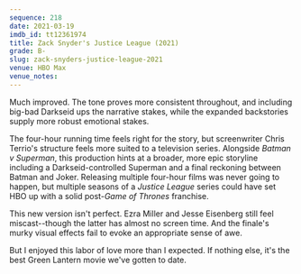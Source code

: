 ```yaml
---
sequence: 218
date: 2021-03-19
imdb_id: tt12361974
title: Zack Snyder's Justice League (2021)
grade: B-
slug: zack-snyders-justice-league-2021
venue: HBO Max
venue_notes:
---
```


Much improved. The tone proves more consistent throughout, and including big-bad Darkseid ups the narrative stakes, while the expanded backstories supply more robust emotional stakes.

<!-- end -->

The four-hour running time feels right for the story, but screenwriter Chris Terrio's structure feels more suited to a television series. Alongside <span data-imdb-id="tt2975590">_Batman v Superman_</span>, this production hints at a broader, more epic storyline including a Darkseid-controlled Superman and a final reckoning between Batman and Joker. Releasing multiple four-hour films was never going to happen, but multiple seasons of a _Justice League_ series could have set HBO up with a solid post-_Game of Thrones_ franchise.

This new version isn't perfect. Ezra Miller and Jesse Eisenberg still feel miscast--though the latter has almost no screen time. And the finale's murky visual effects fail to evoke an appropriate sense of awe.

But I enjoyed this labor of love more than I expected. If nothing else, it's the best Green Lantern movie we've gotten to date.
